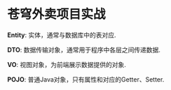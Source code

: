 # 苍穹外卖项目实战

**Entity**: 实体，通常与数据库中的表对应.

**DTO**: 数据传输对象，通常用于程序中各层之间传递数据.

**VO**: 视图对象，为前端展示数据提供的对象.

**POJO**: 普通Java对象，只有属性和对应的Getter、Setter.

